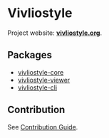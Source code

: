 # Vivliostyle

Project website: **[vivliostyle.org](https://vivliostyle.org)**.

## Packages

- [vivliostyle-core](https://github.com/vivliostyle/vivliostyle/packages/core)
- [vivliostyle-viewer](https://github.com/vivliostyle/vivliostyle/packages/viewer)
- [vivliostyle-cli](https://github.com/vivliostyle/vivliostyle-cli)

## Contribution

See [Contribution Guide](./CONTRIBUTING.md).

